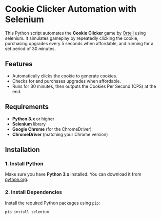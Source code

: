 # Cookie Clicker Automation with Selenium

This Python script automates the **Cookie Clicker** game by 
[Orteil](http://orteil.dashnet.org/experiments/cookie/) using selenium. It simulates gameplay by repeatedly clicking 
the cookie, purchasing upgrades every 5 seconds when affordable, and running for a set period of 30 minutes.

## Features

- Automatically clicks the cookie to generate cookies.
- Checks for and purchases upgrades when affordable.
- Runs for 30 minutes, then outputs the Cookies Per Second (CPS) at the end.

## Requirements

- **Python 3.x** or higher
- **Selenium** library
- **Google Chrome** (for the ChromeDriver)
- **ChromeDriver** (matching your Chrome version)

## Installation

### 1. Install Python

Make sure you have **Python 3.x** installed. You can download it from [python.org](https://www.python.org/downloads/).

### 2. Install Dependencies

Install the required Python packages using `pip`:

```bash
pip install selenium

